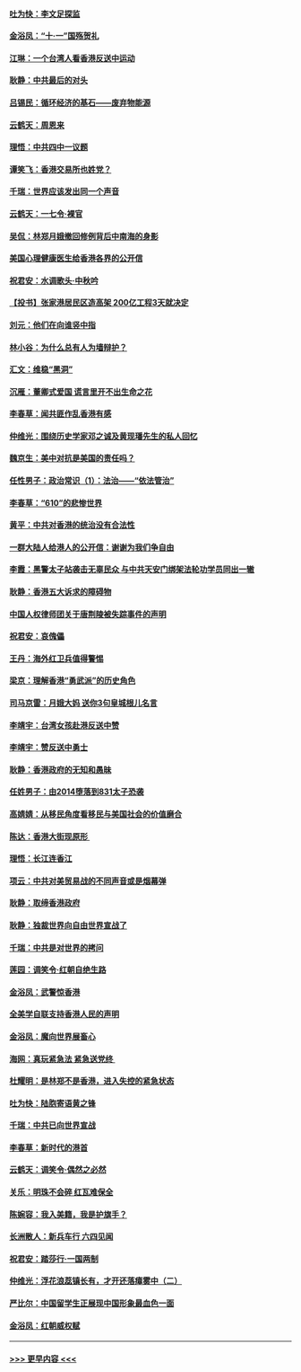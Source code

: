 #### [吐为快：李文足探监](../pages/nsc993/n11509622.md?t=09100911) 
#### [金浴凤：“十‧一”国殇贺礼](../pages/nsc993/n11509593.md?t=09100911) 
#### [江琳：一个台湾人看香港反送中运动](../pages/nsc993/n11509211.md?t=09100911) 
#### [耿静：中共最后的对头](../pages/nsc993/n11508308.md?t=09100911) 
#### [吕锡民：循环经济的基石——废弃物能源](../pages/nsc993/n11508212.md?t=09100911) 
#### [云鹤天：周恩来](../pages/nsc993/n11508055.md?t=09100911) 
#### [理悟：中共四中一议题](../pages/nsc993/n11507782.md?t=09100911) 
#### [谭笑飞：香港交易所也姓党？](../pages/nsc993/n11507753.md?t=09100911) 
#### [千瑞：世界应该发出同一个声音](../pages/nsc993/n11507290.md?t=09100911) 
#### [云鹤天：一七令‧裸官](../pages/nsc993/n11507177.md?t=09100911) 
#### [吴侃：林郑月娥撤回修例背后中南海的身影](../pages/nsc993/n11506876.md?t=09100911) 
#### [美国心理健康医生给香港各界的公开信](../pages/nsc993/n11506809.md?t=09100911) 
#### [祝君安：水调歌头‧中秋吟](../pages/nsc993/n11506758.md?t=09100911) 
#### [【投书】张家港居民区造高架 200亿工程3天就决定](../pages/nsc993/n11506682.md?t=09100911) 
#### [刘元：他们在向谁竖中指](../pages/nsc993/n11505384.md?t=09100911) 
#### [林小谷：为什么总有人为墙辩护？](../pages/nsc993/n11505226.md?t=09100911) 
#### [汇文：维稳“黑洞”](../pages/nsc993/n11504347.md?t=09100911) 
#### [沉雁：董卿式爱国 谎言里开不出生命之花](../pages/nsc993/n11503215.md?t=09100911) 
#### [李春草：闻共匪作乱香港有感](../pages/nsc993/n11503072.md?t=09100911) 
#### [仲维光：围绕历史学家邓之诚及黄现璠先生的私人回忆](../pages/nsc993/n11501330.md?t=09100911) 
#### [魏京生：美中对抗是美国的责任吗？](../pages/nsc993/n11500723.md?t=09100911) 
#### [任性男子：政治常识（1）：法治——“依法管治”](../pages/nsc993/n11500791.md?t=09100911) 
#### [李春草：“610”的悲惨世界](../pages/nsc993/n11501141.md?t=09100911) 
#### [黄平：中共对香港的统治没有合法性](../pages/nsc993/n11499473.md?t=09100911) 
#### [一群大陆人给港人的公开信：谢谢为我们争自由](../pages/nsc993/n11500402.md?t=09100911) 
#### [李霞：黑警太子站袭击无辜民众 与中共天安门绑架法轮功学员同出一辙](../pages/nsc993/n11499805.md?t=09100911) 
#### [耿静：香港五大诉求的障碍物](../pages/nsc993/n11497578.md?t=09100911) 
#### [中国人权律师团关于唐荆陵被失踪事件的声明](../pages/nsc993/n11500014.md?t=09100911) 
#### [祝君安：哀傀儡](../pages/nsc993/n11499776.md?t=09100911) 
#### [王丹：海外红卫兵值得警惕](../pages/nsc993/n11498138.md?t=09100911) 
#### [梁京：理解香港“勇武派”的历史角色](../pages/nsc993/n11498006.md?t=09100911) 
#### [司马京雷：月娥大妈  送你3句皇城根儿名言](../pages/nsc993/n11497885.md?t=09100911) 
#### [李靖宇：台湾女孩赴港反送中赞](../pages/nsc993/n11497721.md?t=09100911) 
#### [李靖宇：赞反送中勇士](../pages/nsc993/n11497452.md?t=09100911) 
#### [耿静：香港政府的无知和愚昧](../pages/nsc993/n11494238.md?t=09100911) 
#### [任姓男子：由2014堕落到831太子恐袭](../pages/nsc993/n11496683.md?t=09100911) 
#### [高婧婧：从移民角度看移民与美国社会的价值磨合](../pages/nsc993/n11495757.md?t=09100911) 
#### [陈达：香港大街现原形 ](../pages/nsc993/n11495441.md?t=09100911) 
#### [理悟：长江连香江](../pages/nsc993/n11495377.md?t=09100911) 
#### [项云：中共对美贸易战的不同声音或是烟幕弹](../pages/nsc993/n11494929.md?t=09100911) 
#### [耿静：取缔香港政府](../pages/nsc993/n11494218.md?t=09100911) 
#### [耿静：独裁世界向自由世界宣战了](../pages/nsc993/n11494190.md?t=09100911) 
#### [千瑞：中共是对世界的拷问](../pages/nsc993/n11493021.md?t=09100911) 
#### [莲园：调笑令‧红朝自绝生路](../pages/nsc993/n11493011.md?t=09100911) 
#### [金浴凤：武警惊香港](../pages/nsc993/n11492994.md?t=09100911) 
#### [全美学自联支持香港人民的声明](../pages/nsc993/n11492630.md?t=09100911) 
#### [金浴凤：魔向世界展畜心](../pages/nsc993/n11492599.md?t=09100911) 
#### [海网：真玩紧急法 紧急送党终 ](../pages/nsc993/n11492535.md?t=09100911) 
#### [杜耀明：是林郑不是香港，进入失控的紧急状态](../pages/nsc993/n11491420.md?t=09100911) 
#### [吐为快：陆胞寄语黄之锋](../pages/nsc993/n11491117.md?t=09100911) 
#### [千瑞：中共已向世界宣战](../pages/nsc993/n11490123.md?t=09100911) 
#### [李春草：新时代的港首](../pages/nsc993/n11489864.md?t=09100911) 
#### [云鹤天：调笑令·偶然之必然](../pages/nsc993/n11489701.md?t=09100911) 
#### [关乐：明珠不会碎 红瓦难保全](../pages/nsc993/n11489647.md?t=09100911) 
#### [陈婉容：我入美籍，我是护旗手？](../pages/nsc993/n11487908.md?t=09100911) 
#### [长洲散人：新兵车行 六四见闻](../pages/nsc993/n11487729.md?t=09100911) 
#### [祝君安：踏莎行‧一国两制](../pages/nsc993/n11487699.md?t=09100911) 
#### [仲维光：浮花浪蕊镇长有，才开还落瘴雾中（二）](../pages/nsc993/n11483286.md?t=09100911) 
#### [严比尔：中国留学生正展现中国形象最血色一面](../pages/nsc993/n11485145.md?t=09100911) 
#### [金浴凤：红朝威权赋](../pages/nsc993/n11485191.md?t=09100911) 

----
#### [ >>> 更早内容 <<< ](../indexes/nsc993-earlier.md)
